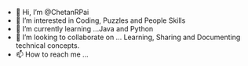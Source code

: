 - 👋 Hi, I’m @ChetanRPai
- 👀 I’m interested in Coding, Puzzles and People Skills
- 🌱 I’m currently learning ...Java and Python
- 💞️ I’m looking to collaborate on ... Learning, Sharing and Documenting technical concepts.
- 📫 How to reach me ...

<!---
ChetanRPai/ChetanRPai is a ✨ special ✨ repository because its `README.md` (this file) appears on your GitHub profile.
You can click the Preview link to take a look at your changes.
--->
